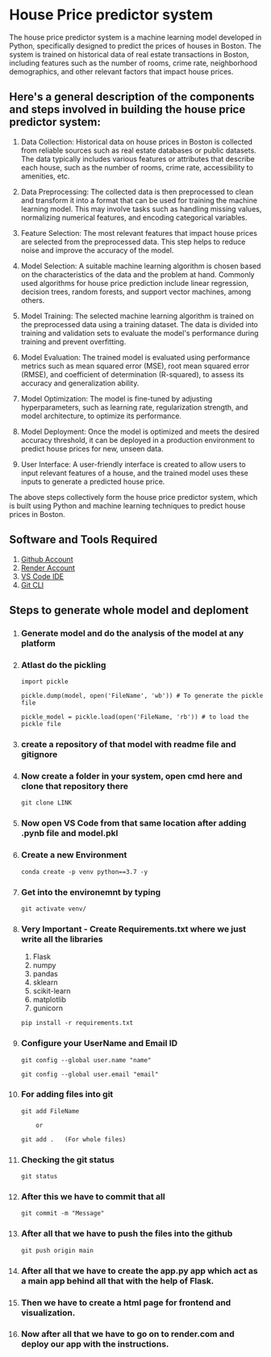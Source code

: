 # **House Price predictor system**
The house price predictor system is a machine learning model developed in Python, specifically designed to predict the prices of houses in Boston. The system is trained on historical data of real estate transactions in Boston, including features such as the number of rooms, crime rate, neighborhood demographics, and other relevant factors that impact house prices.

## Here's a general description of the components and steps involved in building the house price predictor system:

1. Data Collection: Historical data on house prices in Boston is collected from reliable sources such as real estate databases or public datasets. The data typically includes various features or attributes that describe each house, such as the number of rooms, crime rate, accessibility to amenities, etc.

2. Data Preprocessing: The collected data is then preprocessed to clean and transform it into a format that can be used for training the machine learning model. This may involve tasks such as handling missing values, normalizing numerical features, and encoding categorical variables.

3. Feature Selection: The most relevant features that impact house prices are selected from the preprocessed data. This step helps to reduce noise and improve the accuracy of the model.

4. Model Selection: A suitable machine learning algorithm is chosen based on the characteristics of the data and the problem at hand. Commonly used algorithms for house price prediction include linear regression, decision trees, random forests, and support vector machines, among others.

5. Model Training: The selected machine learning algorithm is trained on the preprocessed data using a training dataset. The data is divided into training and validation sets to evaluate the model's performance during training and prevent overfitting.

6. Model Evaluation: The trained model is evaluated using performance metrics such as mean squared error (MSE), root mean squared error (RMSE), and coefficient of determination (R-squared), to assess its accuracy and generalization ability.

7. Model Optimization: The model is fine-tuned by adjusting hyperparameters, such as learning rate, regularization strength, and model architecture, to optimize its performance.

8. Model Deployment: Once the model is optimized and meets the desired accuracy threshold, it can be deployed in a production environment to predict house prices for new, unseen data.

9. User Interface: A user-friendly interface is created to allow users to input relevant features of a house, and the trained model uses these inputs to generate a predicted house price.

The above steps collectively form the house price predictor system, which is built using Python and machine learning techniques to predict house prices in Boston.


## Software and Tools Required

1. [Github Account](https://github.com)
2. [Render Account](https://render.com)
3. [VS Code IDE](https://code.visualstudio.com)
4. [Git CLI](https://https://git-scm.com/book/en/v2/Getting-Started-The-Command-Line)

## Steps to generate whole model and deploment

1. ### Generate model and do the analysis of the model at any platform

2. ### Atlast do the pickling

    ```text
    import pickle

    pickle.dump(model, open('FileName', 'wb')) # To generate the pickle file

    pickle_model = pickle.load(open('FileName, 'rb')) # to load the pickle file
    ```

3. ### create a repository of that model with readme file and gitignore

4. ### Now create a folder in your system, open cmd here and clone that repository there

    ```text
    git clone LINK
    ```

5. ### Now open VS Code from that same location after adding .pynb file and model.pkl

6. ### Create a new Environment

    ```text
    conda create -p venv python==3.7 -y
    ```

7. ### Get into the environemnt by typing

    ```text
    git activate venv/
    ```

8. ### Very Important - Create Requirements.txt where we just write all the libraries

    1. Flask
    2. numpy
    3. pandas
    4. sklearn
    5. scikit-learn
    6. matplotlib
    7. gunicorn

    ```text
    pip install -r requirements.txt
    ```

9. ### Configure your UserName and Email ID

    ```text
    git config --global user.name "name"

    git config --global user.email "email"
    ```

10. ### For adding files into git

    ```text
    git add FileName

        or

    git add .   (For whole files)
    ```

11. ### Checking the git status

    ```text
    git status
    ```  

12. ### After this we have to commit that all

    ```text
    git commit -m "Message"
    ```

13. ### After all that we have to push the files into the github

    ```text
    git push origin main
    ```

14. ### After all that we have to create the app.py app which act as a main app behind all that with the help of Flask.

15. ### Then we have to create a html page for frontend and visualization.

16. ### Now after all that we have to go on to render.com and deploy our app with the instructions.
